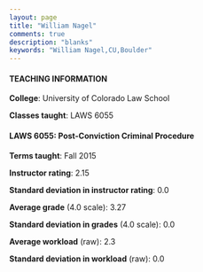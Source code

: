 ```yaml
---
layout: page
title: "William Nagel" 
comments: true
description: "blanks"
keywords: "William Nagel,CU,Boulder"
---
```

<head>
<script src="https://ajax.googleapis.com/ajax/libs/jquery/2.1.3/jquery.min.js"></script>
<script src="https://dl.dropboxusercontent.com/s/pc42nxpaw1ea4o9/highcharts.js?dl=0"></script>
<!-- <script src="../assets/js/highcharts.js"></script> -->
<style type="text/css">@font-face {
	font-family: "Bebas Neue";
	src: url(https://www.filehosting.org/file/details/544349/BebasNeue Regular.otf) format("opentype");
	}
	h1.Bebas { 
		font-family: "Bebas Neue", Verdana, Tahoma;
	}
</style>
</head>
	   
#### TEACHING INFORMATION

**College**: University of Colorado Law School

**Classes taught**: LAWS 6055

#### LAWS 6055: Post-Conviction Criminal Procedure

**Terms taught**: Fall 2015

**Instructor rating**: 2.15

**Standard deviation in instructor rating**: 0.0

**Average grade** (4.0 scale): 3.27

**Standard deviation in grades** (4.0 scale): 0.0

**Average workload** (raw): 2.3

**Standard deviation in workload** (raw): 0.0

